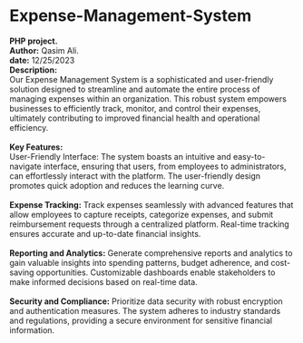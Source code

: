 # Expense-Management-System

<b>PHP project.</b> 
<br>
<b>Author:</b> Qasim Ali.
<br>
<b>date:</b> 12/25/2023
<br>
<b>Description:</b>
<br>
Our Expense Management System is a sophisticated and user-friendly solution designed to streamline and automate the entire process of managing expenses within an organization. This robust system empowers businesses to efficiently track, monitor, and control their expenses, ultimately contributing to improved financial health and operational efficiency.
<br><br>
<b>Key Features:</b>
<br>
User-Friendly Interface:
The system boasts an intuitive and easy-to-navigate interface, ensuring that users, from employees to administrators, can effortlessly interact with the platform. The user-friendly design promotes quick adoption and reduces the learning curve.
<br><br>
<b>Expense Tracking:</b>
Track expenses seamlessly with advanced features that allow employees to capture receipts, categorize expenses, and submit reimbursement requests through a centralized platform. Real-time tracking ensures accurate and up-to-date financial insights.
<br><br>
<b>Reporting and Analytics:</b>
Generate comprehensive reports and analytics to gain valuable insights into spending patterns, budget adherence, and cost-saving opportunities. Customizable dashboards enable stakeholders to make informed decisions based on real-time data.
<br><br>
<b>Security and Compliance:</b>
Prioritize data security with robust encryption and authentication measures. The system adheres to industry standards and regulations, providing a secure environment for sensitive financial information.
